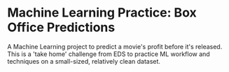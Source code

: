 # Machine Learning Practice: Box Office Predictions

A Machine Learning project to predict a movie's profit before it's released. This is a 'take home' challenge from EDS to practice ML workflow and techniques on a small-sized, relatively clean dataset.
